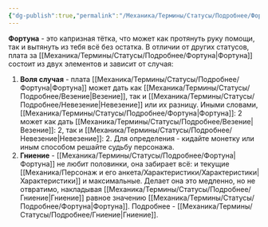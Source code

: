 ```yaml
---
{"dg-publish":true,"permalink":"/Механика/Термины/Статусы/Подробнее/Фортуна/","noteIcon":"","created":"2025-09-12T19:47:51.189+03:00","updated":"2025-09-12T16:24:00.367+03:00"}
---
```





**Фортуна** - это капризная тётка, что может как протянуть руку помощи, так и вытянуть из тебя всё без остатка. В отличии от других статусов, плата за [[Механика/Термины/Статусы/Подробнее/Фортуна\|Фортуна]] состоит из двух элементов и зависит от случая:

1. **Воля случая** - плата [[Механика/Термины/Статусы/Подробнее/Фортуна\|Фортуна]] может дать как [[Механика/Термины/Статусы/Подробнее/Везение\|Везение]], так и [[Механика/Термины/Статусы/Подробнее/Невезение\|Невезение]] или их разницу. Иными словами, [[Механика/Термины/Статусы/Подробнее/Фортуна\|Фортуна]]: 2 может как дать [[Механика/Термины/Статусы/Подробнее/Везение\|Везение]]: 2, так и [[Механика/Термины/Статусы/Подробнее/Невезение\|Невезение]]: 2. Для определения - кидайте монетку или иным способом решайте судьбу персонажа.
2. **Гниение** - [[Механика/Термины/Статусы/Подробнее/Фортуна\|Фортуна]] не любит половинки, она забирает всё: и текущие [[Механика/Персонаж и его анкета/Характеристики/Характеристики\|Характеристики]] и максимальные. Делает она это медленно, но не отвратимо, накладывая [[Механика/Термины/Статусы/Подробнее/Гниение\|Гниение]] равное значению [[Механика/Термины/Статусы/Подробнее/Фортуна\|Фортуна]]. Подробнее - [[Механика/Термины/Статусы/Подробнее/Гниение\|Гниение]]. 